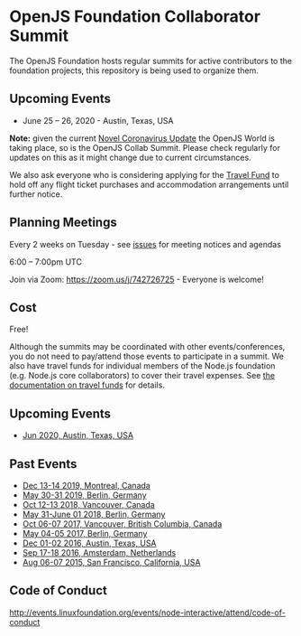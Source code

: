 # OpenJS Foundation Collaborator Summit

The OpenJS Foundation hosts regular summits for active contributors to the foundation projects, this repository is being used to organize them.

## Upcoming Events
- June 25 – 26, 2020 - Austin, Texas, USA

__Note:__ given the current [Novel Coronavirus Update](https://events.linuxfoundation.org/openjs-world/attend/novel-coronavirus-update/) the OpenJS World is taking place, so is the OpenJS Collab Summit. Please check regularly for updates on this as it might change due to current circumstances.

We also ask everyone who is considering applying for the [Travel Fund](https://github.com/openjs-foundation/cross-project-council/blob/master/project-resources/MEMBER_TRAVEL_FUND.md) to hold off any flight ticket purchases and accommodation arrangements until further notice.

## Planning Meetings

Every 2 weeks on Tuesday - see [issues](https://github.com/openjs-foundation/summit/issues) for meeting notices and agendas

6:00 – 7:00pm UTC 

Join via Zoom: https://zoom.us/j/742726725 - Everyone is welcome!

## Cost
Free!

Although the summits may be coordinated with other events/conferences, you do not need to pay/attend those events to participate in a summit. We also have travel funds for individual members of the Node.js foundation (e.g. Node.js core collaborators) to cover their travel expenses. See [the documentation on travel funds](https://github.com/openjs-foundation/cross-project-council/tree/master/proposals/stage-2/TRAVEL_FUND#openjs-travel-fund) for details.

## Upcoming Events
- [Jun 2020, Austin, Texas, USA](https://github.com/openjs-foundation/summit/issues/236)

## Past Events
- [Dec 13-14 2019, Montreal, Canada](https://github.com/openjs-foundation/summit/issues/202)
- [May 30-31 2019, Berlin, Germany](https://github.com/nodejs/summit/issues/135)
- [Oct 12-13 2018, Vancouver, Canada](https://github.com/nodejs/summit/issues/59)
- [May 31-June 01 2018, Berlin, Germany](https://github.com/nodejs/summit/issues/60)
- [Oct 06-07 2017, Vancouver, British Columbia, Canada](https://github.com/nodejs/summit/issues/44)
- [May 04-05 2017, Berlin, Germany](https://github.com/nodejs/summit/issues/39)
- [Dec 01-02 2016, Austin, Texas, USA](https://github.com/nodejs/summit/issues/35)
- [Sep 17-18 2016, Amsterdam, Netherlands](https://github.com/nodejs/summit/issues/16)
- [Aug 06-07 2015, San Francisco, California, USA](https://github.com/nodejs/summit/issues/1)

## Code of Conduct
http://events.linuxfoundation.org/events/node-interactive/attend/code-of-conduct
